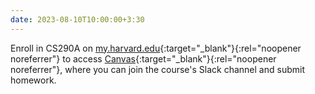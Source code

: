 ```yaml
---
date: 2023-08-10T10:00:00+3:30
---
```

Enroll in CS290A on [my.harvard.edu](https://my.harvard.edu){:target="_blank"}{:rel="noopener noreferrer"} 
to access [Canvas](https://canvas.harvard.edu/courses/122657){:target="_blank"}{:rel="noopener noreferrer"}, 
where you can join the course's Slack channel and submit homework.
